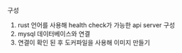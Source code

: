 구성

1. rust 언어를 사용해 health check가 가능한 api server 구성
2. mysql 데이터베이스와 연결
3. 연결이 확인 된 후 도커파일을 사용해 이미지 만들기

